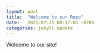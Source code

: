 ```yaml
---
layout: post
title:  "Welcome to our Repo"
date:   2021-07-21 00:17:05 -0700
categories: jekyll update
---
```

Welcome to our site!